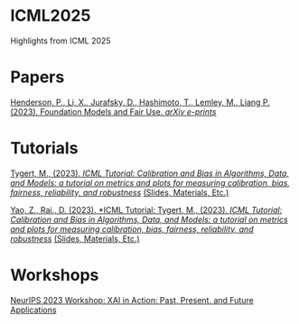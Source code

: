 # ICML2025
Highlights from ICML 2025

# Papers

[Henderson, P., Li, X., Jurafsky, D., Hashimoto, T., Lemley, M., Liang P. (2023). Foundation Models and Fair Use. *arXiv e-prints*](https://arxiv.org/pdf/2303.15715.pdf)


# Tutorials

[Tygert,  M., (2023). *ICML Tutorial: Calibration and Bias in Algorithms, Data, and Models: a tutorial on metrics and plots for measuring calibration, bias, fairness, reliability, and robustness*](https://icml.cc/virtual/2025/40003) [(Slides, Materials, Etc.)](https://zenodo.org/records/15253140)

[Yao, Z., Rai., D. (2023). *ICML Tutorial: Tygert,  M., (2023). *ICML Tutorial: Calibration and Bias in Algorithms, Data, and Models: a tutorial on metrics and plots for measuring calibration, bias, fairness, reliability, and robustness*](https://icml.cc/virtual/2025/40007) [(Slides, Materials, Etc.)](https://ziyu-yao-nlp-lab.github.io/ICML25-MI-Tutorial.github.io/)

# Workshops

[NeurIPS 2023 Workshop: XAI in Action: Past, Present, and Future Applications](https://neurips.cc/virtual/2023/workshop/66529)

